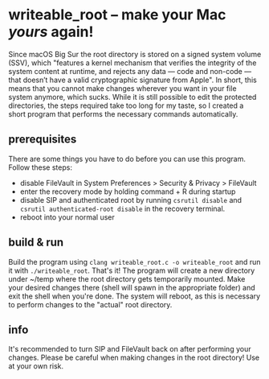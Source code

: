 # writeable_root – make your Mac *yours* again!

Since macOS Big Sur the root directory is stored on a signed system volume (SSV), which "features a kernel mechanism that verifies the integrity of the system content at runtime, and rejects any data — code and non-code — that doesn’t have a valid cryptographic signature from Apple".
In short, this means that you cannot make changes wherever you want in your file system anymore, which sucks.
While it is still possible to edit the protected directories, the steps required take too long for my taste, so I created a short program that performs the necessary commands automatically.

## prerequisites
There are some things you have to do before you can use this program.
Follow these steps:
* disable FileVault in System Preferences > Security & Privacy > FileVault
* enter the recovery mode by holding command + R during startup
* disable SIP and authenticated root by running `csrutil disable` and `csrutil authenticated-root disable` in the recovery terminal.
* reboot into your normal user

## build & run
Build the program using `clang writeable_root.c -o writeable_root` and run it with `./writeable_root`.
That's it!
The program will create a new directory under ~/temp where the root directory gets temporarily mounted.
Make your desired changes there (shell will spawn in the appropriate folder) and exit the shell when you're done.
The system will reboot, as this is necessary to perform changes to the "actual" root directory.

## info
It's recommended to turn SIP and FileVault back on after performing your changes.
Please be careful when making changes in the root directory!
Use at your own risk.
